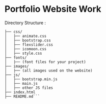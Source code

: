 # Portfolio Website Work


Directory Structure : 

```project-folder/
├── css/
│   ├── animate.css
│   ├── bootstrap.css
│   ├── flexslider.css
│   ├── icomoon.css
│   ├── style.css
├── fonts/
│   ├── (font files for your project)
├── images/
│   ├── (all images used on the website)
├── js/
│   ├── bootstrap.min.js
│   ├── main.js
│   ├── other JS files
├── index.html
├── README.md```
